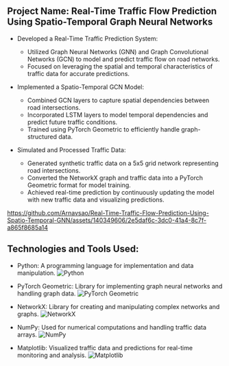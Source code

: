 ## Project Name: Real-Time Traffic Flow Prediction Using Spatio-Temporal Graph Neural Networks

- Developed a Real-Time Traffic Prediction System:
  - Utilized Graph Neural Networks (GNN) and Graph Convolutional Networks (GCN) to model and predict traffic flow on road networks.
  - Focused on leveraging the spatial and temporal characteristics of traffic data for accurate predictions.

- Implemented a Spatio-Temporal GCN Model:
  - Combined GCN layers to capture spatial dependencies between road intersections.
  - Incorporated LSTM layers to model temporal dependencies and predict future traffic conditions.
  - Trained using PyTorch Geometric to efficiently handle graph-structured data.

- Simulated and Processed Traffic Data:
  - Generated synthetic traffic data on a 5x5 grid network representing road intersections.
  - Converted the NetworkX graph and traffic data into a PyTorch Geometric format for model training.
  - Achieved real-time prediction by continuously updating the model with new traffic data and visualizing predictions.



https://github.com/Arnavsao/Real-Time-Traffic-Flow-Prediction-Using-Spatio-Temporal-GNN/assets/140349606/2e5daf6c-3dc0-41a4-8c7f-a865f8685a14



## Technologies and Tools Used:

- Python: A programming language for implementation and data manipulation.
  ![Python](https://upload.wikimedia.org/wikipedia/commons/thumb/c/c3/Python-logo-notext.svg/200px-Python-logo-notext.svg)

- PyTorch Geometric: Library for implementing graph neural networks and handling graph data.
  ![PyTorch Geometric](https://pytorch-geometric.readthedocs.io/en/latest/_images/pyg_logo_text.svg)

- NetworkX: Library for creating and manipulating complex networks and graphs.
  ![NetworkX](https://networkx.org/_static/networkx_logo.svg)

- NumPy: Used for numerical computations and handling traffic data arrays.
  ![NumPy](https://numpy.org/images/logos/numpy.svg)

- Matplotlib: Visualized traffic data and predictions for real-time monitoring and analysis.
  ![Matplotlib](https://matplotlib.org/stable/_static/logo2_compressed.svg)

